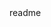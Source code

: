 <snippet>
  <content><![CDATA[
# ${1:text-percentage-difference}
TODO: Returns percentage difference between two strings
## Installation
TODO: `npm install text-percentage-difference`
## Usage
TODO: Write usage instructions
## Contributing
1. Fork it!
2. Create your feature branch: `git checkout -b my-new-feature`
3. Commit your changes: `git commit -am 'Add some feature'`
4. Push to the branch: `git push origin my-new-feature`
5. Submit a pull request :D
## History
TODO: Write history
## Credits
TODO: Write credits
## License
TODO: MIT License
]]></content>
  <tabTrigger>readme</tabTrigger>
</snippet>
